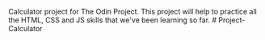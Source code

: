 Calculator project for The Odin Project. This project will help to practice all the HTML, CSS and JS skills that we've been learning so far. # Project-Calculator
